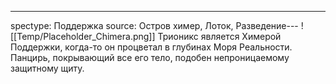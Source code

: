 ---
spectype: Поддержка
source: Остров химер, Лоток, Разведение---
![[Temp/Placeholder_Chimera.png]]
Трионикс является Химерой Поддержки, когда-то он процветал в глубинах Моря Реальности. Панцирь, покрывающий все его тело, подобен непроницаемому защитному щиту.
